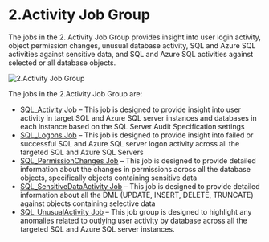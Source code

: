 # 2.Activity Job Group

The jobs in the 2. Activity Job Group provides insight into user login activity, object permission
changes, unusual database activity, SQL and Azure SQL activities against sensitive data, and SQL and
Azure SQL activities against selected or all database objects.

![2.Activity Job Group](/img/versioned_docs/enterpriseauditor_11.6/enterpriseauditor/solutions/databases/sql/activity/sqljobgroup30.webp)

The jobs in the 2.Activity Job Group are:

- [SQL_Activity Job](/versioned_docs/enterpriseauditor_11.6/enterpriseauditor/solutions/databases/sql/activity/sql_activity.md)
  – This job is designed to provide insight into user activity in target SQL and Azure SQL server
  instances and databases in each instance based on the SQL Server Audit Specification settings
- [SQL_Logons Job](/versioned_docs/enterpriseauditor_11.6/enterpriseauditor/solutions/databases/sql/activity/sql_logons.md)
  – This job is designed to provide insight into failed or successful SQL and Azure SQL server logon
  activity across all the targeted SQL and Azure SQL Servers
- [SQL_PermissionChanges Job](/versioned_docs/enterpriseauditor_11.6/enterpriseauditor/solutions/databases/sql/activity/sql_permissionchanges.md)
  – This job is designed to provide detailed information about the changes in permissions across all
  the database objects, specifically objects containing sensitive data
- [SQL_SensitiveDataActivity Job](/versioned_docs/enterpriseauditor_11.6/enterpriseauditor/solutions/databases/sql/activity/sql_sensitivedataactivity.md)
  – This job is designed to provide detailed information about all the DML (UPDATE, INSERT, DELETE,
  TRUNCATE) against objects containing selective data
- [SQL_UnusualActivity Job](/versioned_docs/enterpriseauditor_11.6/enterpriseauditor/solutions/databases/sql/activity/sql_unusualactivity.md)
  – This job group is designed to highlight any anomalies related to outlying user activity by
  database across all the targeted SQL and Azure SQL server instances.
